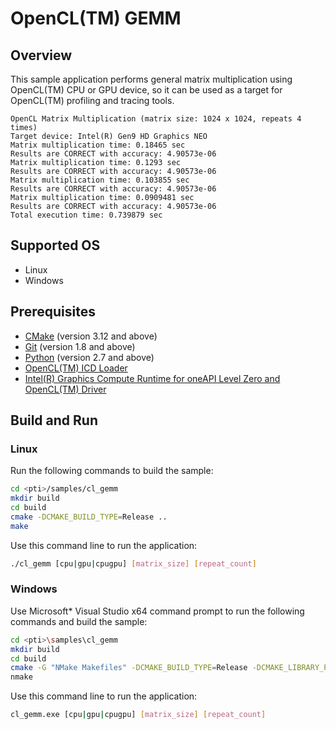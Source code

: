 # OpenCL(TM) GEMM
## Overview
This sample application performs general matrix multiplication using OpenCL(TM) CPU or GPU device, so it can be used as a target for OpenCL(TM) profiling and tracing tools.
```
OpenCL Matrix Multiplication (matrix size: 1024 x 1024, repeats 4 times)
Target device: Intel(R) Gen9 HD Graphics NEO
Matrix multiplication time: 0.18465 sec
Results are CORRECT with accuracy: 4.90573e-06
Matrix multiplication time: 0.1293 sec
Results are CORRECT with accuracy: 4.90573e-06
Matrix multiplication time: 0.103855 sec
Results are CORRECT with accuracy: 4.90573e-06
Matrix multiplication time: 0.0909481 sec
Results are CORRECT with accuracy: 4.90573e-06
Total execution time: 0.739879 sec
```
## Supported OS
- Linux
- Windows

## Prerequisites
- [CMake](https://cmake.org/) (version 3.12 and above)
- [Git](https://git-scm.com/) (version 1.8 and above)
- [Python](https://www.python.org/) (version 2.7 and above)
- [OpenCL(TM) ICD Loader](https://github.com/KhronosGroup/OpenCL-ICD-Loader)
- [Intel(R) Graphics Compute Runtime for oneAPI Level Zero and OpenCL(TM) Driver](https://github.com/intel/compute-runtime)

## Build and Run
### Linux
Run the following commands to build the sample:
```sh
cd <pti>/samples/cl_gemm
mkdir build
cd build
cmake -DCMAKE_BUILD_TYPE=Release ..
make
```
Use this command line to run the application:
```sh
./cl_gemm [cpu|gpu|cpugpu] [matrix_size] [repeat_count]
```
### Windows
Use Microsoft* Visual Studio x64 command prompt to run the following commands and build the sample:
```sh
cd <pti>\samples\cl_gemm
mkdir build
cd build
cmake -G "NMake Makefiles" -DCMAKE_BUILD_TYPE=Release -DCMAKE_LIBRARY_PATH=<opencl_icd_lib_path> ..
nmake
```
Use this command line to run the application:
```sh
cl_gemm.exe [cpu|gpu|cpugpu] [matrix_size] [repeat_count]
```
